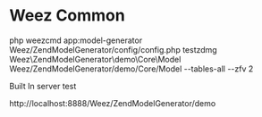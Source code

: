Weez Common
======

php weezcmd app:model-generator Weez/ZendModelGenerator/config/config.php testzdmg Weez\\ZendModelGenerator\\demo\\Core\\Model Weez/ZendModelGenerator/demo/Core/Model --tables-all --zfv 2

Built In server test

http://localhost:8888/Weez/ZendModelGenerator/demo